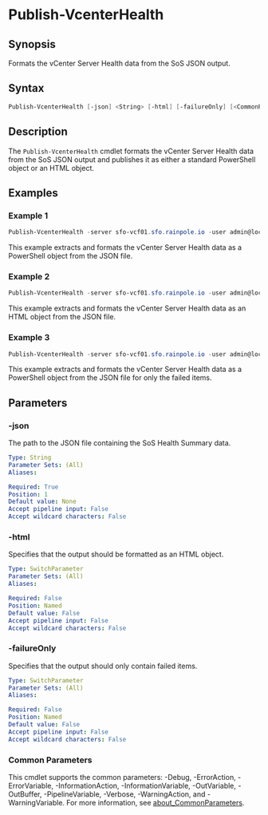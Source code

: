 # Publish-VcenterHealth

## Synopsis

Formats the vCenter Server Health data from the SoS JSON output.

## Syntax

```powershell
Publish-VcenterHealth [-json] <String> [-html] [-failureOnly] [<CommonParameters>]
```

## Description

The `Publish-VcenterHealth` cmdlet formats the vCenter Server Health data from the SoS JSON output and publishes it as either a standard PowerShell object or an HTML object.

## Examples

### Example 1

```powershell
Publish-VcenterHealth -server sfo-vcf01.sfo.rainpole.io -user admin@local -pass VMw@re1!VMw@re1!
```

This example extracts and formats the vCenter Server Health data as a PowerShell object from the JSON file.

### Example 2

```powershell
Publish-VcenterHealth -server sfo-vcf01.sfo.rainpole.io -user admin@local -pass VMw@re1!VMw@re1! -html
```

This example extracts and formats the vCenter Server Health data as an HTML object from the JSON file.

### Example 3

```powershell
Publish-VcenterHealth -server sfo-vcf01.sfo.rainpole.io -user admin@local -pass VMw@re1!VMw@re1! -failureOnly
```

This example extracts and formats the vCenter Server Health data as a PowerShell object from the JSON file for only the failed items.

## Parameters

### -json

The path to the JSON file containing the SoS Health Summary data.

```yaml
Type: String
Parameter Sets: (All)
Aliases:

Required: True
Position: 1
Default value: None
Accept pipeline input: False
Accept wildcard characters: False
```

### -html

Specifies that the output should be formatted as an HTML object.

```yaml
Type: SwitchParameter
Parameter Sets: (All)
Aliases:

Required: False
Position: Named
Default value: False
Accept pipeline input: False
Accept wildcard characters: False
```

### -failureOnly

Specifies that the output should only contain failed items.

```yaml
Type: SwitchParameter
Parameter Sets: (All)
Aliases:

Required: False
Position: Named
Default value: False
Accept pipeline input: False
Accept wildcard characters: False
```

### Common Parameters

This cmdlet supports the common parameters: -Debug, -ErrorAction, -ErrorVariable, -InformationAction, -InformationVariable, -OutVariable, -OutBuffer, -PipelineVariable, -Verbose, -WarningAction, and -WarningVariable. For more information, see [about_CommonParameters](http://go.microsoft.com/fwlink/?LinkID=113216).
